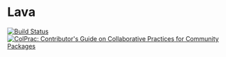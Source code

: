 # Lava

[![Build Status](https://github.com/serenity4/Lava.jl/workflows/CI/badge.svg)](https://github.com/serenity4/Lava.jl/actions)
[![ColPrac: Contributor's Guide on Collaborative Practices for Community Packages](https://img.shields.io/badge/ColPrac-Contributor's%20Guide-blueviolet)](https://github.com/SciML/ColPrac)
